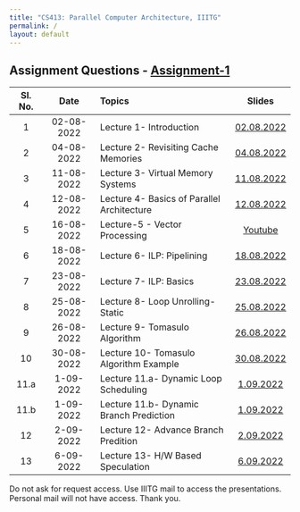 ```yaml
---
title: "CS413: Parallel Computer Architecture, IIITG"
permalink: /
layout: default
---
```

## Assignment Questions - [Assignment-1](https://drive.google.com/file/d/19kFOAy-pK3w13QgJ_VNrLzHV4FWHMXm6/view?usp=sharing)

| Sl. No. | Date    | Topics  | Slides   |
|:---:|:-----------------:|:--|:--------------------------:|
| 1   | 02-08-2022   |Lecture 1- Introduction | [02.08.2022](https://drive.google.com/file/d/1Oi5m8VMmQGHYy3YsWFUoowDYNW6H_pk5/view?usp=sharing)|
| 2   | 04-08-2022   |Lecture 2- Revisiting Cache Memories | [04.08.2022](https://drive.google.com/file/d/1vnPqJOD8YDxfriP0XetSaRN4xE3H22c3/view?usp=sharing)|
| 3   | 11-08-2022   |Lecture 3- Virtual Memory Systems | [11.08.2022](https://drive.google.com/file/d/1a87yZSEF6tDTU7L8yKt3YCezKuYRO513/view?usp=sharing)|
| 4   | 12-08-2022   |Lecture 4- Basics of Parallel Architecture | [12.08.2022](https://drive.google.com/file/d/1nKZ9RakTTKdIpuXsGqiQ8PLMj3dXcTih/view?usp=sharing)|
| 5   | 16-08-2022   | Lecture-5 - Vector Processing       | [Youtube](https://www.youtube.com/watch?v=fP4kZ2Zx_84)|
| 6   | 18-08-2022   | Lecture 6- ILP: Pipelining     |[18.08.2022](https://drive.google.com/file/d/1vmEN9E8S1nMbRFaPvBI03Z6vWj5nmXK6/view?usp=sharing)|
| 7   | 23-08-2022   | Lecture 7- ILP: Basics     |[23.08.2022](https://drive.google.com/file/d/1f1G3Nln02_O1eTD5PoWJLrUghwXZbhSP/view?usp=sharing)|
| 8   | 25-08-2022   | Lecture 8- Loop Unrolling-Static     |[25.08.2022](https://drive.google.com/file/d/1cIapIFSwOVt37_fiYih8Y6IadONne_Dl/view?usp=sharing)|
| 9   | 26-08-2022   | Lecture 9- Tomasulo Algorithm     |[26.08.2022](https://drive.google.com/file/d/1VftGodi13C0E1lRCxBN_IWkZL87Uohls/view?usp=sharing)|
| 10   | 30-08-2022   | Lecture 10- Tomasulo Algorithm Example    |[30.08.2022](https://drive.google.com/file/d/1ZcLaDcqHFbLpJIfad6xWEJ2FNJZZxC4t/view?usp=sharing)|
| 11.a  | 1-09-2022   | Lecture 11.a- Dynamic Loop Scheduling    |[1.09.2022](https://drive.google.com/file/d/1qdgp0tQ56mac8WyfNXfytFLc0xX3Us0a/view?usp=sharing)|
| 11.b | 1-09-2022   | Lecture 11.b- Dynamic Branch Prediction    |[1.09.2022](https://drive.google.com/file/d/1r7bAVVn1TohDBYFUYzlxp0FBcZXqVa-k/view?usp=sharing)|
| 12   | 2-09-2022   | Lecture 12- Advance Branch Predition    |[2.09.2022](https://drive.google.com/file/d/1M8q3NnH-4M6RTNcAGt-q1O1MbC7hE8Gc/view?usp=sharing)|
| 13   | 6-09-2022   | Lecture 13- H/W Based Speculation    |[6.09.2022](https://drive.google.com/file/d/1sfVMt6BaTRDBUGTLpVyEmLbiWZbnSIrX/view?usp=sharing)|



Do not ask for request access. Use IIITG mail to access the presentations. Personal mail will not have access. Thank you. 

